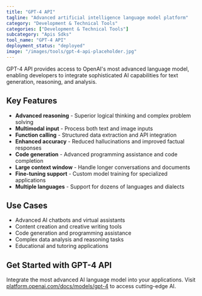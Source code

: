 ```yaml
---
title: "GPT-4 API"
tagline: "Advanced artificial intelligence language model platform"
category: "Development & Technical Tools"
categories: ["Development & Technical Tools"]
subcategory: "Apis Sdks"
tool_name: "GPT-4 API"
deployment_status: "deployed"
image: "/images/tools/gpt-4-api-placeholder.jpg"
---
```

GPT-4 API provides access to OpenAI's most advanced language model, enabling developers to integrate sophisticated AI capabilities for text generation, reasoning, and analysis.

## Key Features

- **Advanced reasoning** - Superior logical thinking and complex problem solving
- **Multimodal input** - Process both text and image inputs
- **Function calling** - Structured data extraction and API integration
- **Enhanced accuracy** - Reduced hallucinations and improved factual responses
- **Code generation** - Advanced programming assistance and code completion
- **Large context window** - Handle longer conversations and documents
- **Fine-tuning support** - Custom model training for specialized applications
- **Multiple languages** - Support for dozens of languages and dialects

## Use Cases

- Advanced AI chatbots and virtual assistants
- Content creation and creative writing tools
- Code generation and programming assistance
- Complex data analysis and reasoning tasks
- Educational and tutoring applications

## Get Started with GPT-4 API

Integrate the most advanced AI language model into your applications. Visit [platform.openai.com/docs/models/gpt-4](https://platform.openai.com/docs/models/gpt-4) to access cutting-edge AI.